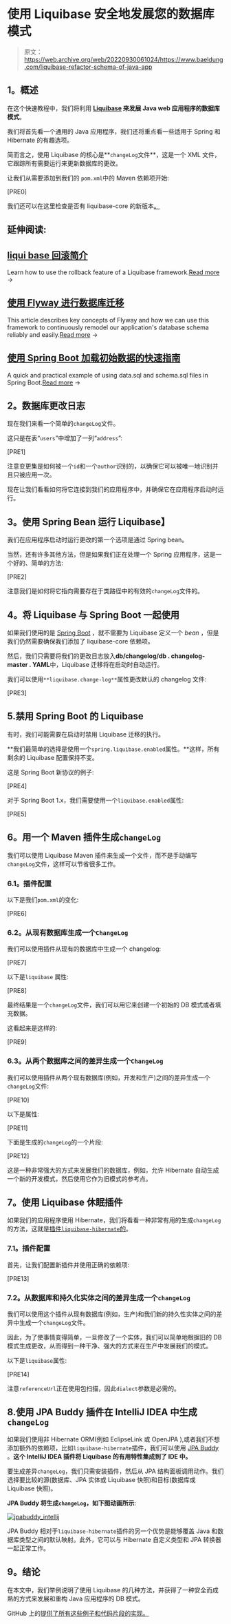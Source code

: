 # 使用 Liquibase 安全地发展您的数据库模式

> 原文：<https://web.archive.org/web/20220930061024/https://www.baeldung.com/liquibase-refactor-schema-of-java-app>

## **1。概述**

在这个快速教程中，我们将利用 **[Liquibase](https://web.archive.org/web/20220617075740/http://www.liquibase.org/) 来发展 Java web 应用程序的数据库模式**。

我们将首先看一个通用的 Java 应用程序，我们还将重点看一些适用于 Spring 和 Hibernate 的有趣选项。

简而言之，使用 Liquibase 的核心是**`changeLog`文件**，这是一个 XML 文件，它跟踪所有需要运行来更新数据库的更改。

让我们从需要添加到我们的 `pom.xml`中的 Maven 依赖项开始:

[PRE0]

我们还可以在这里检查是否有 liquibase-core 的新版本[。](https://web.archive.org/web/20220617075740/https://mvnrepository.com/artifact/org.liquibase/liquibase-core)

## 延伸阅读:

## [liqui base 回滚简介](/web/20220617075740/https://www.baeldung.com/liquibase-rollback)

Learn how to use the rollback feature of a Liquibase framework.[Read more](/web/20220617075740/https://www.baeldung.com/liquibase-rollback) →

## [使用 Flyway 进行数据库迁移](/web/20220617075740/https://www.baeldung.com/database-migrations-with-flyway)

This article describes key concepts of Flyway and how we can use this framework to continuously remodel our application's database schema reliably and easily.[Read more](/web/20220617075740/https://www.baeldung.com/database-migrations-with-flyway) →

## [使用 Spring Boot 加载初始数据的快速指南](/web/20220617075740/https://www.baeldung.com/spring-boot-data-sql-and-schema-sql)

A quick and practical example of using data.sql and schema.sql files in Spring Boot.[Read more](/web/20220617075740/https://www.baeldung.com/spring-boot-data-sql-and-schema-sql) →

## **2。数据库更改日志**

现在我们来看一个简单的`changeLog`文件。

这只是在表“`users`”中增加了一列“`address`”:

[PRE1]

注意变更集是如何被一个`id`和一个`author`识别的，以确保它可以被唯一地识别并且只被应用一次。

现在让我们看看如何将它连接到我们的应用程序中，并确保它在应用程序启动时运行。

## **3。使用 Spring Bean 运行 Liquibase】**

我们在应用程序启动时运行更改的第一个选项是通过 Spring bean。

当然，还有许多其他方法，但是如果我们正在处理一个 Spring 应用程序，这是一个好的、简单的方法:

[PRE2]

注意我们是如何将它指向需要存在于类路径中的有效的`changeLog`文件的。

## **4。将 Liquibase 与 Spring Boot 一起使用**

如果我们使用的是 [Spring Boot](https://web.archive.org/web/20220617075740/http://liquibase.change-log=classpath:liquibase-changeLog.xml) ，就不需要为 Liquibase 定义一个 *bean* ，但是我们仍然需要确保我们添加了 liquibase-core 依赖项。

然后，我们只需要将我们的更改日志放入**db/changelog/db . changelog-master . YAML**中，Liquibase 迁移将在启动时自动运行。

我们可以使用`**liquibase.change-log**`属性更改默认的 changelog 文件:

[PRE3]

## 5.禁用 Spring Boot 的 Liquibase

有时，我们可能需要在启动时禁用 Liquibase 迁移的执行。

**我们最简单的选择是使用一个`spring.liquibase.enabled`属性。**这样，所有剩余的 Liquibase 配置保持不变。

这是 Spring Boot 新协议的例子:

[PRE4]

对于 Spring Boot 1.x，我们需要使用一个`liquibase.enabled`属性:

[PRE5]

## **6。用一个 Maven 插件**生成`changeLog`

我们可以使用 Liquibase Maven 插件来生成一个文件，而不是手动编写`changeLog`文件，这样可以节省很多工作。

### **6.1。插件配置**

以下是我们`pom.xml`的变化:

[PRE6]

### **6.2。从现有数据库生成一个`ChangeLog`**

我们可以使用插件从现有的数据库中生成一个 changelog:

[PRE7]

以下是`liquibase` 属性:

[PRE8]

最终结果是一个`changeLog`文件，我们可以用它来创建一个初始的 DB 模式或者填充数据。

这看起来是这样的:

[PRE9]

### **6.3。从两个数据库之间的差异生成一个`ChangeLog`**

我们可以使用插件从两个现有数据库(例如，开发和生产)之间的差异生成一个`changeLog`文件:

[PRE10]

以下是属性:

[PRE11]

下面是生成的`changeLog`的一个片段:

[PRE12]

这是一种非常强大的方式来发展我们的数据库，例如，允许 Hibernate 自动生成一个新的开发模式，然后使用它作为旧模式的参考点。

## **7。使用 Liquibase 休眠插件**

如果我们的应用程序使用 Hibernate，我们将看看一种非常有用的生成`changeLog`的方法，这就是[插件`liquibase-hibernate`的](https://web.archive.org/web/20220617075740/https://github.com/liquibase/liquibase-hibernate/wiki)。

### 7.1。插件配置

首先，让我们配置新插件并使用正确的依赖项:

[PRE13]

### **7.2。从数据库和持久化实体之间的差异生成一个`changeLog`**

我们可以使用这个插件从现有数据库(例如，生产)和我们新的持久性实体之间的差异中生成一个`changeLog`文件。

因此，为了使事情变得简单，一旦修改了一个实体，我们可以简单地根据旧的 DB 模式生成更改，从而得到一种干净、强大的方式来在生产中发展我们的模式。

以下是`liquibase`属性:

[PRE14]

注意`referenceUrl`正在使用包扫描，因此`dialect`参数是必需的。

## 8.使用 JPA Buddy 插件在 IntelliJ IDEA 中生成`changeLog`

如果我们使用非 Hibernate ORM(例如 EclipseLink 或 OpenJPA ),或者我们不想添加额外的依赖项，比如`liquibase-hibernate`插件，我们可以使用 [JPA Buddy](/web/20220617075740/https://www.baeldung.com/jpa-buddy-post) 。**这个 IntelliJ IDEA 插件将 Liquibase 的有用特性集成到了 IDE 中。**

要生成差异`changeLog`，我们只需安装插件，然后从 JPA 结构面板调用动作。我们选择要比较的源(数据库、JPA 实体或 Liquibase 快照)和目标(数据库或 Liquibase 快照)。

**JPA Buddy 将生成`changeLog`，如下图动画所示**:

[![jpabuddy_intellij](img/1ddca665e619ed0962d034949317069d.png)](/web/20220617075740/https://www.baeldung.com/wp-content/uploads/2021/04/jpabuddy_intellij.gif)

JPA Buddy 相对于`liquibase-hibernate`插件的另一个优势是能够覆盖 Java 和数据库类型之间的默认映射。此外，它可以与 Hibernate 自定义类型和 JPA 转换器一起正常工作。

## **9。结论**

在本文中，我们举例说明了使用 Liquibase 的几种方法，并获得了一种安全而成熟的方式来发展和重构 Java 应用程序的 DB 模式。

GitHub 上的[提供了所有这些例子和代码片段的实现。](https://web.archive.org/web/20220617075740/https://github.com/Baeldung/reddit-app)